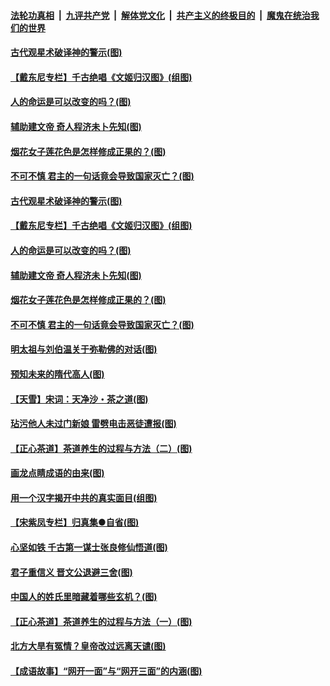 

####  [法轮功真相](../../../../basic/blob/master/README.md?t=06201702) &nbsp;|&nbsp; [九评共产党](../../../../9ping.md/blob/master/README.md?t=06201702) &nbsp;|&nbsp; [解体党文化](../../../../jtdwh.md/blob/master/README.md?t=06201702)  &nbsp;|&nbsp; [共产主义的终极目的](../../../../gczydzjmd.md/blob/master/README.md?t=06201702) &nbsp;|&nbsp; [魔鬼在统治我们的世界](../../../../mgztzwmdsj.md/blob/master/README.md?t=06201702) 

#### [古代观星术破译神的警示(图)](../pages/p7/936938.md?t=06201702) 

#### [【戴东尼专栏】千古绝唱《文姬归汉图》(组图)](../pages/p7/933598.md?t=06201702) 

#### [人的命运是可以改变的吗？(图)](../pages/p7/936633.md?t=06201702) 

#### [辅助建文帝 奇人程济未卜先知(图)](../pages/p7/936751.md?t=06201702) 

#### [烟花女子莲花色是怎样修成正果的？(图)](../pages/p7/936627.md?t=06201702) 

#### [不可不慎 君主的一句话竟会导致国家灭亡？(图)](../pages/p7/936921.md?t=06201702) 

#### [古代观星术破译神的警示(图)](../pages/p7/936938.md?t=06201702) 

#### [【戴东尼专栏】千古绝唱《文姬归汉图》(组图)](../pages/p7/933598.md?t=06201702) 

#### [人的命运是可以改变的吗？(图)](../pages/p7/936633.md?t=06201702) 

#### [辅助建文帝 奇人程济未卜先知(图)](../pages/p7/936751.md?t=06201702) 

#### [烟花女子莲花色是怎样修成正果的？(图)](../pages/p7/936627.md?t=06201702) 

#### [不可不慎 君主的一句话竟会导致国家灭亡？(图)](../pages/p7/936921.md?t=06201702) 

#### [明太祖与刘伯温关于弥勒佛的对话(图)](../pages/p7/936918.md?t=06201702) 

#### [预知未来的隋代高人(图)](../pages/p7/936519.md?t=06201702) 

#### [【天雪】宋词：天净沙・茶之道(图)](../pages/p7/936606.md?t=06201702) 

#### [玷污他人未过门新娘 雷劈电击恶徒遭报(图)](../pages/p7/936730.md?t=06201702) 

#### [【正心茶道】茶道养生的过程与方法（二）(图)](../pages/p7/936188.md?t=06201702) 

#### [画龙点睛成语的由来(图)](../pages/p7/936521.md?t=06201702) 

#### [用一个汉字揭开中共的真实面目(组图)](../pages/p7/936605.md?t=06201702) 

#### [【宋紫凤专栏】归真集●自省(图)](../pages/p7/936715.md?t=06201702) 

#### [心坚如铁 千古第一谋士张良修仙悟道(图)](../pages/p7/936518.md?t=06201702) 

#### [君子重信义 晋文公退避三舍(图)](../pages/p7/936517.md?t=06201702) 

#### [中国人的姓氏里暗藏着哪些玄机？(图)](../pages/p7/936608.md?t=06201702) 

#### [【正心茶道】茶道养生的过程与方法（一）(图)](../pages/p7/936187.md?t=06201702) 

#### [北方大旱有冤情？皇帝改过远离天谴(图)](../pages/p7/936431.md?t=06201702) 

#### [【成语故事】“网开一面”与“网开三面”的内涵(图)](../pages/p7/936380.md?t=06201702) 

